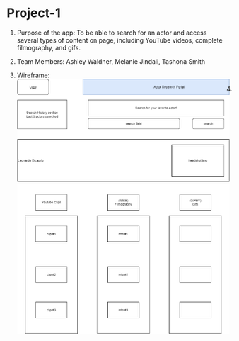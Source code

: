 # Project-1

1. Purpose of the app: To be able to search for an actor and access several types of content on page, including YouTube videos, complete filmography, and gifs.

2. Team Members: Ashley Waldner, Melanie Jindali, Tashona Smith

3. Wireframe:
<img src="Wireframe/Project-1 Wireframe.png"
     alt="Wireframe Image"
     style="float: left; margin-right: 10px;" />

4. 
